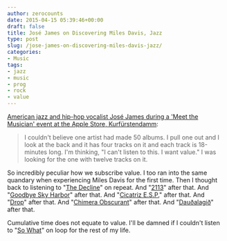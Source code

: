 ```yaml
---
author: zerocounts
date: 2015-04-15 05:39:46+00:00
draft: false
title: José James on Discovering Miles Davis, Jazz
type: post
slug: /jose-james-on-discovering-miles-davis-jazz/
categories:
- Music
tags:
- jazz
- music
- prog
- rock
- value
---
```


[American jazz and hip-hop vocalist José James during a 'Meet the Musician' event at the Apple Store, Kurfürstendamm](https://itunes.apple.com/us/podcast/jose-james-meet-the-musician/id985843137?mt=2):

> I couldn't believe one artist had made 50 albums. I pull one out and I look at the back and it has four tracks on it and each track is 18-minutes long. I'm thinking, "I can't listen to this. I want value." I was looking for the one with twelve tracks on it.

So incredibly peculiar how we subscribe value. I too ran into the same quandary when experiencing Miles Davis for the first time. Then I thought back to listening to "[The Decline](https://itunes.apple.com/us/album/the-decline-single/id291740773)" on repeat. And "[2113](https://itunes.apple.com/us/album/2113/id365400149?i=365401921)" after that. And "[Goodbye Sky Harbor](https://itunes.apple.com/us/album/goodbye-sky-harbor/id718997679?i=718998206)" after that. And "[Cicatriz E.S.P.](https://itunes.apple.com/us/album/cicatriz-esp/id1645821?i=1645813)" after that. And "[Drop](https://itunes.apple.com/us/album/drop/id266185726?i=266188594)" after that. And "[Chimera Obscurant](https://itunes.apple.com/us/album/chimera-obscurant/id460516470?i=460516498)" after that. And "[Dauðalagið](https://itunes.apple.com/us/album/track-7/id27067?i=27063)" after that.

Cumulative time does not equate to value. I'll be damned if I couldn't listen to "[So What](https://itunes.apple.com/us/album/so-what/id268443092?i=268443097)" on loop for the rest of my life.
